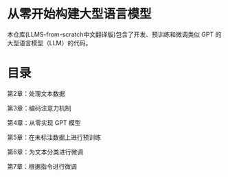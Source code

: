 # 从零开始构建大型语言模型

本仓库(LLMS-from-scratch中文翻译版)包含了开发、预训练和微调类似 GPT 的大型语言模型（LLM）的代码。

# 目录

第2章：处理文本数据

第3章：编码注意力机制

第4章：从零实现 GPT 模型

第5章：在未标注数据上进行预训练 

第6章：为文本分类进行微调

第7章：根据指令进行微调


